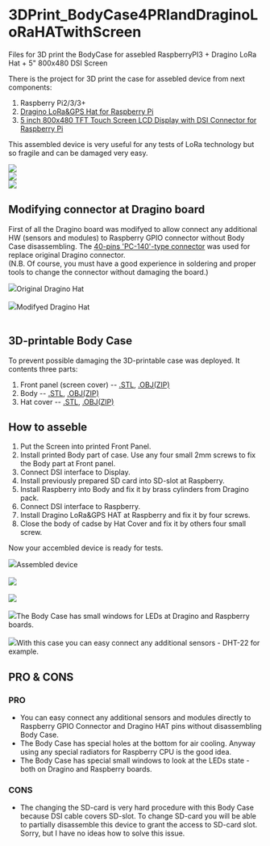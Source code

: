 # 3DPrint_BodyCase4PRIandDraginoLoRaHATwithScreen
Files for 3D print the BodyCase for assebled RaspberryPI3 + Dragino LoRa Hat + 5" 800x480 DSI Screen

<p>There is the project for 3D print the case for assebled device from next components:</p>
<ol><li>Raspberry Pi2/3/3+</li>
<li><a href="http://www.dragino.com/products/lora/item/106-lora-gps-hat.html">Dragino LoRa&GPS Hat for Raspberry Pi</a></li>
<li><a href="https://www.aliexpress.com/item/32954192404.html?spm=a2g0s.8937460.0.0.66932e0eVrc0Jg">5 inch 800x480 TFT Touch Screen LCD Display with DSI Connector for Raspberry Pi</a></li></ol>

<p>This assembled device is very useful for any tests of LoRa technology but so fragile and can be damaged very easy.</p>
<p>
<img src="./IMAG1845.jpg"></img></br>
<img src="./IMAG1844.jpg"></img></br>
<img src="./IMAG1846.jpg"></img></br>
</p>
<h2>Modifying connector at Dragino board</h2>
<p>First of all the Dragino board was modifyed to allow connect any additional HW (sensors and modules) to Raspberry GPIO connector without Body Case disassembling. The <a href="https://www.aliexpress.com/item/32898319378.html?spm=a2g0s.9042311.0.0.6f554c4du8pb8R">40-pins 'PC-140'-type connector</a> was used for replace original Dragino connector.</br>(N.B. Of course, you must have a good experience in soldering and proper tools to change the connector without damaging the board.)</p><p>
<img src="./IMAG1928.jpg">Original Dragino Hat</img></br></br>
<img src="./IMAG1929.jpg">Modifyed Dragino Hat</img></br></br>
</p>
<h2>3D-printable Body Case</h2>
<p>To prevent possible damaging the 3D-printable case was deployed.  It contents three parts:</p>
<ol>
<li>Front panel (screen cover) -- <a href="RPi3wScreen-FrontPanel.stl">.STL</a>, <a href="RPi3wScreen-FrontPanel.zip">.OBJ(ZIP)</a></li>
<li>Body -- <a href="./PRi3wScreen-Body.stl">.STL</a>, <a href="./PRi3wScreen-Body.zip">.OBJ(ZIP)</a></li>
<li>Hat cover -- <a href="./PRi3wScreen-Hat2.stl">.STL</a>, <a href="PRi3wScreen-Hat2.zip">.OBJ(ZIP)</a></li></ol>

<h2>How to asseble</h2><ol>
  <li>Put the Screen into printed Front Panel.</li>
  <li>Install printed Body part of case. Use any four small 2mm screws to fix the Body part at Front panel.</li>
  <li>Connect DSI interface to Display.</li>
  <li>Install previously prepared SD card into SD-slot at Raspberry.</li>
  <li>Install Raspberry into Body and fix it by brass cylinders from Dragino pack.</li>
  <li>Connect DSI interface to Raspberry.</li>
  <li>Install Dragino LoRa&GPS HAT at Raspberry and fix it by four screws.</li>
  <li>Close the body of cadse by Hat Cover and fix it by others four small screw.</li></ol>
<p>Now your accembled device is ready for tests.</p>
<p>
<img src="./IMAG1930.jpg">Assembled device</img></br></br>
<img src="./IMAG1931.jpg"></img></br></br>
<img src="./IMAG1932.jpg"></img></br></br>
<img src="./IMAG1934.jpg">The Body Case has small windows for LEDs at Dragino and Raspberry boards.</img></br></br>
<img src="./IMAG1937.jpg">With this case you can easy connect any additional sensors - DHT-22 for example.</img></p>
<h2>PRO & CONS</h2>
<h3>PRO</h3>
<ul>
  <li>You can easy connect any additional sensors and modules directly to Raspberry GPIO Connector and Dragino HAT pins without disassembling Body Case.</li>
  <li>The Body Case has special holes at the bottom for air cooling. Anyway using any special radiators for Raspberry CPU is the good idea.</li>
  <li>The Body Case has special small windows to look at the LEDs state - both on Dragino and Raspberry boards.</li>
</ul>
<h3>CONS</h3><ul>
  <li>The changing the SD-card is very hard procedure with this Body Case because DSI cable covers SD-slot. To change SD-card you will be able to partially disassemble this device to grant the access to SD-card slot. Sorry, but I have no ideas how to solve this issue.</li></ul>
